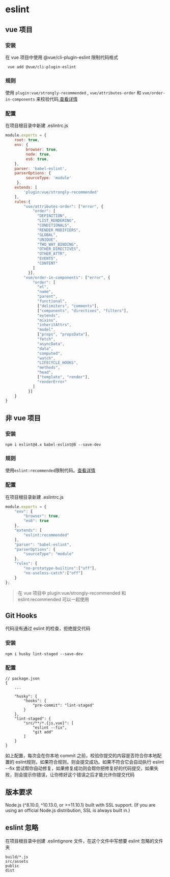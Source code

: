 # eslint

## vue 项目

### 安装

在 vue 项目中使用 @vue/cli-plugin-eslint 限制代码格式

```
 vue add @vue/cli-plugin-eslint
```

### 规则

使用 `plugin:vue/strongly-recommended` , `vue/attributes-order` 和 `vue/order-in-components` 来校验代码,[查看详情](https://eslint.vuejs.org/rules/)

### 配置

在项目根目录中新建 .eslintrc.js

```js
module.exports = {
    root: true,
    env: {
         browser: true,
         node: true,
         es6: true,
    },
    parser: 'babel-eslint',
    parserOptions: {
         sourceType: 'module'
     },
    extends: [
        'plugin:vue/strongly-recommended'
    ],
    rules:{
        "vue/attributes-order": ["error", {
            "order": [
              "DEFINITION",
              "LIST_RENDERING",
              "CONDITIONALS",
              "RENDER_MODIFIERS",
              "GLOBAL",
              "UNIQUE",
              "TWO_WAY_BINDING",
              "OTHER_DIRECTIVES",
              "OTHER_ATTR",
              "EVENTS",
              "CONTENT"
            ]
          }],
        "vue/order-in-components": ["error", {
            "order": [
              "el",
              "name",
              "parent",
              "functional",
              ["delimiters", "comments"],
              ["components", "directives", "filters"],
              "extends",
              "mixins",
              "inheritAttrs",
              "model",
              ["props", "propsData"],
              "fetch",
              "asyncData",
              "data",
              "computed",
              "watch",
              "LIFECYCLE_HOOKS",
              "methods",
              "head",
              ["template", "render"],
              "renderError"
            ]
          }]
    }
}
```

## 非 vue 项目

### 安装

```cli
npm i eslint@4.x babel-eslint@8 --save-dev
```

### 规则

使用`eslint:recommended`限制代码。[查看详情](https://eslint.org/docs/rules/)

### 配置

在项目根目录新建 .eslintrc.js 

```js
module.exports = {
    "env": {
        "browser": true,
        "es6": true
    },
    "extends": [
        "eslint:recommended"
    ],
    "parser": "babel-eslint",
    "parserOptions": {
        "sourceType": "module"
    },
    "rules": {
        "no-prototype-builtins":["off"],
        "no-useless-catch":["off"]
    }
};
```

> 在 vue 项目中 plugin:vue/strongly-recommended 和 eslint:recommended 可以一起使用


## Git Hooks

代码没有通过 eslint 的检查，拒绝提交代码

### 安装

```cli
npm i husky lint-staged --save-dev
```

### 配置

```
// package.json 
{
    ...
    
    "husky": {
        "hooks": {
            "pre-commit": "lint-staged"
        }
    },
    "lint-staged": {
        "src/**/*.{js,vue}": [
            "eslint --fix",
            "git add"
        ]
    }
}
```

如上配置，每次会在你本地 commit 之前，校验你提交的内容是否符合你本地配置的 eslint规则，如果符合规则，则会提交成功。如果不符合它会自动执行 eslint --fix 尝试帮你自动修复，如果修复成功则会帮你把修复好的代码提交，如果失败，则会提示你错误，让你修好这个错误之后才能允许你提交代码

## 版本要求

 Node.js (^8.10.0, ^10.13.0, or >=11.10.1) built with SSL support. (If you are using an official Node.js distribution, SSL is always built in.)
 
## eslint 忽略

在项目根目录中创建 .eslintignore 文件，在这个文件中写想要 eslint 忽略的文件夹

```
build/*.js
src/assets
public
dist
```
